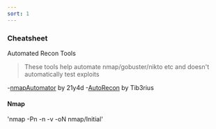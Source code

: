 ```yaml
---
sort: 1
---
```


### Cheatsheet

Automated Recon Tools
> These tools help automate nmap/gobuster/nikto etc and doesn't automatically test exploits

-[nmapAutomator](https://github.com/21y4d/nmapAutomator) by 21y4d
-[AutoRecon](https://github.com/Tib3rius/AutoRecon) by Tib3rius

#### Nmap

'nmap -Pn -n -v -oN nmap/Initial'
